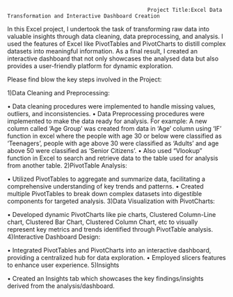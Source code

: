                                                  Project Title:Excel Data Transformation and Interactive Dashboard Creation

In this Excel project, I undertook the task of transforming raw data into valuable insights through data cleaning, data preprocessing, and analysis. I used the features of Excel like PivotTables and PivotCharts to distill complex datasets into meaningful information. As a final result, I created an interactive dashboard that not only showcases the analysed data but also provides a user-friendly platform for dynamic exploration.

Please find blow the key steps involved in the Project:

1)Data Cleaning and Preprocessing:

•	Data cleaning procedures were implemented to handle missing values, outliers, and inconsistencies.
•	Data Preprocessing procedures were implemented to make the data ready for analysis. For example: A new column called ‘Age Group’ was created from data in ‘Age’ column using ‘IF’ function in excel where the people with age 30 or below were classified as ‘Teenagers’, people with age above 30 were classified as ‘Adults’ and age above 50 were classified as ‘Senior Citizens’. 
•	Also used “Vlookup” function in Excel to search and retrieve data to the table used for analysis from another table. 
2)PivotTable Analysis:

•	Utilized PivotTables to aggregate and summarize data, facilitating a comprehensive understanding of key trends and patterns.
•	Created multiple PivotTables to break down complex datasets into digestible components for targeted analysis.
3)Data Visualization with PivotCharts:

•	Developed dynamic PivotCharts like pie charts, Clustered Column-Line chart, Clustered Bar Chart, Clustered Column Chart, etc to visually represent key metrics and trends identified through PivotTable analysis.
4)Interactive Dashboard Design:

•	Integrated PivotTables and PivotCharts into an interactive dashboard, providing a centralized hub for data exploration.
•	Employed slicers features to enhance user experience.
5)Insights

•	Created an Insights tab which showcases the key findings/insights derived from the analysis/dashboard.
